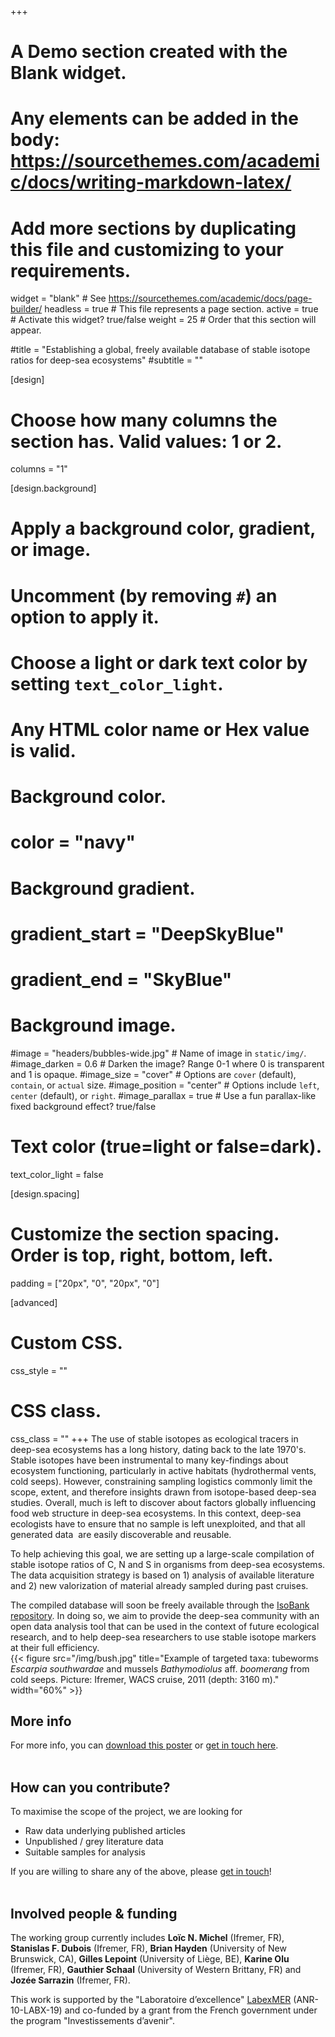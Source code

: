 +++
# A Demo section created with the Blank widget.
# Any elements can be added in the body: https://sourcethemes.com/academic/docs/writing-markdown-latex/
# Add more sections by duplicating this file and customizing to your requirements.

widget = "blank"  # See https://sourcethemes.com/academic/docs/page-builder/
headless = true  # This file represents a page section.
active = true  # Activate this widget? true/false
weight = 25  # Order that this section will appear.

#title = "Establishing a global, freely available database of stable isotope ratios for deep-sea ecosystems"
#subtitle = ""

[design]
  # Choose how many columns the section has. Valid values: 1 or 2.
  columns = "1"

[design.background]
  # Apply a background color, gradient, or image.
  #   Uncomment (by removing `#`) an option to apply it.
  #   Choose a light or dark text color by setting `text_color_light`.
  #   Any HTML color name or Hex value is valid.

  # Background color.
  # color = "navy"
  
  # Background gradient.
  # gradient_start = "DeepSkyBlue"
  # gradient_end = "SkyBlue"
  
  # Background image.
  #image = "headers/bubbles-wide.jpg"  # Name of image in `static/img/`.
  #image_darken = 0.6  # Darken the image? Range 0-1 where 0 is transparent and 1 is opaque.
  #image_size = "cover"  #  Options are `cover` (default), `contain`, or `actual` size.
  #image_position = "center"  # Options include `left`, `center` (default), or `right`.
  #image_parallax = true  # Use a fun parallax-like fixed background effect? true/false

  # Text color (true=light or false=dark).
  text_color_light = false

[design.spacing]
  # Customize the section spacing. Order is top, right, bottom, left.
  padding = ["20px", "0", "20px", "0"]

[advanced]
 # Custom CSS. 
 css_style = ""
 
 # CSS class.
 css_class = ""
+++
The use of stable isotopes as ecological tracers in deep-sea ecosystems has a long history, dating back to the late 1970's. Stable isotopes have been instrumental to many key-findings about ecosystem functioning, particularly in active habitats (hydrothermal vents, cold seeps). However, constraining sampling logistics commonly limit the scope, extent, and therefore insights drawn from isotope-based deep-sea studies. Overall, much is left to discover about factors globally influencing food web structure in deep-sea ecosystems. In this context, deep-sea ecologists have to ensure that no sample is left unexploited, and that all generated data  are easily discoverable and reusable.

To help achieving this goal, we are setting up a large-scale compilation of stable isotope ratios of C, N and S in organisms from deep-sea ecosystems. The data acquisition strategy is based on 1) analysis of available literature and 2) new valorization of material already sampled during past cruises.

The compiled database will soon be freely available through the [IsoBank repository](http://www.isobank.org/). In doing so, we aim to provide the deep-sea community with an open data analysis tool that can be used in the context of future ecological research, and to help deep-sea researchers to use stable isotope markers at their full efficiency.
<br>
{{< figure src="/img/bush.jpg" title="Example of targeted taxa: tubeworms *Escarpia southwardae* and mussels *Bathymodiolus* aff. *boomerang* from cold seeps. Picture: Ifremer, WACS cruise, 2011 (depth: 3160 m)." width="60%" >}}
<br>

## More info

For more info, you can [download this poster](/img/michell_isoecolchile.pdf) or [get in touch here](/#contact/).<br><br>

## How can you contribute?

To maximise the scope of the project, we are looking for

*   Raw data underlying published articles
*   Unpublished / grey literature data
*   Suitable samples for analysis

If you are willing to share any of the above, please [get in touch](/#contact/)!
<br><br>

## Involved people & funding

The working group currently includes **Loïc N. Michel** (Ifremer, FR), **Stanislas F. Dubois** (Ifremer, FR), **Brian Hayden** (University of New Brunswick, CA), **Gilles Lepoint** (University of Liège, BE), **Karine Olu** (Ifremer, FR), **Gauthier Schaal** (University of Western Brittany, FR) and **Jozée Sarrazin** (Ifremer, FR).

This work is supported by the "Laboratoire d’excellence" [LabexMER](https://www.labexmer.eu/en) (ANR-10-LABX-19) and co-funded by a grant from the French government under the program "Investissements d’avenir".
